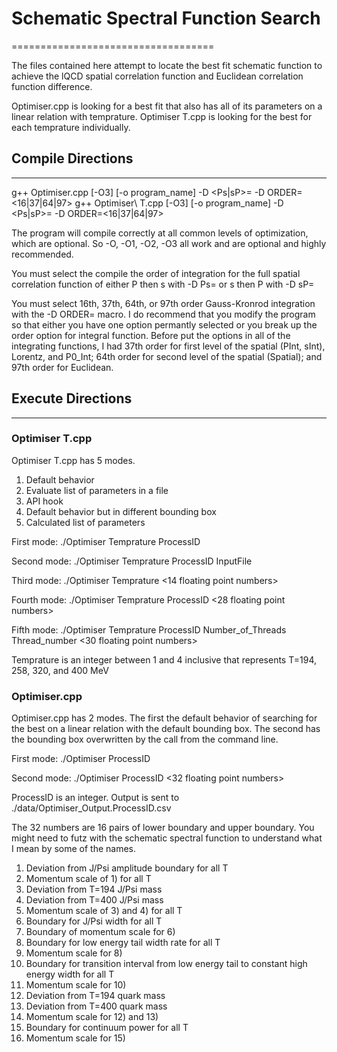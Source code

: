 # Schematic Spectral Function Search
===================================

The files contained here attempt to locate the best fit schematic function to achieve the lQCD spatial correlation function and Euclidean correlation function difference.

Optimiser.cpp is looking for a best fit that also has all of its parameters on a linear relation with temprature. Optimiser T.cpp is looking for the best for each temprature individually.

## Compile Directions
--------------------

g++ Optimiser.cpp \[-O3\] \[-o program_name\] -D \<Ps|sP\>= -D ORDER=\<16|37|64|97\>
g++ Optimiser\ T.cpp \[-O3\] \[-o program_name\] -D \<Ps|sP\>= -D ORDER=\<16|37|64|97\>

The program will compile correctly at all common levels of optimization, which are optional. So -O, -O1, -O2, -O3 all work and are optional and highly recommended.

You must select the compile the order of integration for the full spatial correlation function of either P then s with -D Ps= or s then P with -D sP=

You must select 16th, 37th, 64th, or 97th order Gauss-Kronrod integration with the -D ORDER= macro. I do recommend that you modify the program so that either you have one option permantly selected or you break up the order option for integral function. Before put the options in all of the integrating functions, I had 37th order for first level of the spatial (PInt, sInt), Lorentz, and P0_Int; 64th order for second level of the spatial (Spatial); and 97th order for Euclidean.

## Execute Directions
--------------------

### Optimiser T.cpp

Optimiser T.cpp has 5 modes.
1. Default behavior
2. Evaluate list of parameters in a file
3. API hook
4. Default behavior but in different bounding box
5. Calculated list of parameters

First mode: ./Optimiser Temprature ProcessID

Second mode: ./Optimiser Temprature ProcessID InputFile

Third mode: ./Optimiser Temprature \<14 floating point numbers\>

Fourth mode: ./Optimiser Temprature ProcessID \<28 floating point numbers\>

Fifth mode: ./Optimiser Temprature ProcessID Number\_of\_Threads Thread_number \<30 floating point numbers\>

Temprature is an integer between 1 and 4 inclusive that represents T=194, 258, 320, and 400 MeV

### Optimiser.cpp

Optimiser.cpp has 2 modes. The first the default behavior of searching for the best on a linear relation with the default bounding box. The second has the bounding box overwritten by the call from the command line.

First mode: ./Optimiser ProcessID

Second mode: ./Optimiser ProcessID \<32 floating point numbers\>

ProcessID is an integer. Output is sent to ./data/Optimiser_Output.ProcessID.csv

The 32 numbers are 16 pairs of lower boundary and upper boundary. You might need to futz with the schematic spectral function to understand what I mean by some of the names.
1. Deviation from J/Psi amplitude boundary for all T
2. Momentum scale of 1) for all T
3. Deviation from T=194 J/Psi mass
4. Deviation from T=400 J/Psi mass
5. Momentum scale of 3) and 4) for all T
6. Boundary for J/Psi width for all T
7. Boundary of momentum scale for 6)
8. Boundary for low energy tail width rate for all T
9. Momentum scale for 8)
10. Boundary for transition interval from low energy tail to constant high energy width for all T
11. Momentum scale for 10)
12. Deviation from T=194 quark mass
13. Deviation from T=400 quark mass
14. Momentum scale for 12) and 13)
15. Boundary for continuum power for all T
16. Momentum scale for 15)

